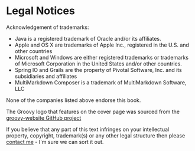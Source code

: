 # Legal Notices

Acknowledgement of trademarks:

- Java is a registered trademark of Oracle and/or its affiliates.
- Apple and OS X are trademarks of Apple Inc., registered in the U.S. and other countries
- Microsoft and Windows are either registered trademarks or trademarks of Microsoft Corporation in the United States and/or other countries.
- Spring IO and Grails are the property of Pivotal Software, Inc. and its subsidiaries and affiliates
- MultiMarkdown Composer is a trademark of MultiMarkdown Software, LLC

None of the companies listed above endorse this book.

The Groovy logo that features on the cover page was sourced from the [groovy-website GitHub project](https://github.com/groovy/groovy-website/blob/master/site/src/site/assets/img/groovy-logo-colored.svg)

If you believe that any part of this text infringes on your intellectual property, copyright, trademark(s) or any other legal structure then please [contact me](mailto:groovy@duncan.dickinson.name) - I'm sure we can sort it out. 